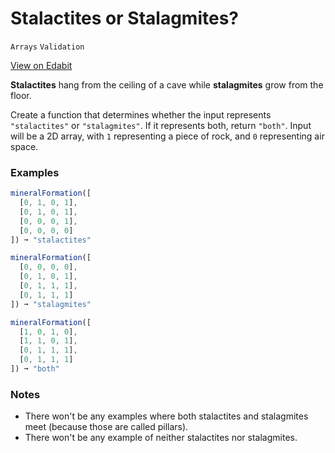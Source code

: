 # Stalactites or Stalagmites?

`Arrays` `Validation`

[View on Edabit](https://edabit.com/challenge/wGwXLHQCYXnjJ9DW9)

**Stalactites** hang from the ceiling of a cave while **stalagmites** grow from the floor.

Create a function that determines whether the input represents `"stalactites"` or `"stalagmites"`. If it represents both, return `"both"`. Input will be a 2D array, with `1` representing a piece of rock, and `0` representing air space.

### Examples

```js
mineralFormation([
  [0, 1, 0, 1],
  [0, 1, 0, 1],
  [0, 0, 0, 1],
  [0, 0, 0, 0]
]) ➞ "stalactites"

mineralFormation([
  [0, 0, 0, 0],
  [0, 1, 0, 1],
  [0, 1, 1, 1],
  [0, 1, 1, 1]
]) ➞ "stalagmites"

mineralFormation([
  [1, 0, 1, 0],
  [1, 1, 0, 1],
  [0, 1, 1, 1],
  [0, 1, 1, 1]
]) ➞ "both"
```

### Notes

- There won't be any examples where both stalactites and stalagmites meet (because those are called pillars).
- There won't be any example of neither stalactites nor stalagmites.
